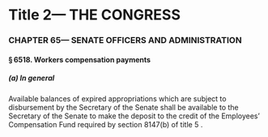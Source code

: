 
# Title 2— THE CONGRESS
### CHAPTER 65— SENATE OFFICERS AND ADMINISTRATION
#### § 6518. Workers compensation payments
##### (a) In general

Available balances of expired appropriations which are subject to disbursement by the Secretary of the Senate shall be available to the Secretary of the Senate to make the deposit to the credit of the Employees’ Compensation Fund required by section 8147(b) of title 5 .
